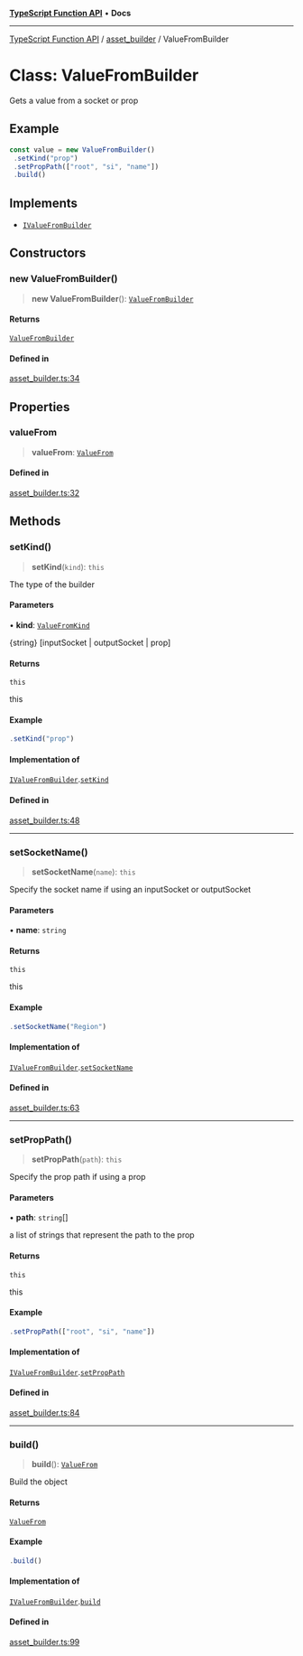 [**TypeScript Function API**](../../README.md) • **Docs**

***

[TypeScript Function API](../../README.md) / [asset\_builder](../README.md) / ValueFromBuilder

# Class: ValueFromBuilder

Gets a value from a socket or prop

## Example

```ts
const value = new ValueFromBuilder()
 .setKind("prop")
 .setPropPath(["root", "si", "name"])
 .build()
```

## Implements

- [`IValueFromBuilder`](../interfaces/IValueFromBuilder.md)

## Constructors

### new ValueFromBuilder()

> **new ValueFromBuilder**(): [`ValueFromBuilder`](ValueFromBuilder.md)

#### Returns

[`ValueFromBuilder`](ValueFromBuilder.md)

#### Defined in

[asset\_builder.ts:34](https://github.com/systeminit/si/blob/main/bin/lang-js/src/asset_builder.ts#L34)

## Properties

### valueFrom

> **valueFrom**: [`ValueFrom`](../interfaces/ValueFrom.md)

#### Defined in

[asset\_builder.ts:32](https://github.com/systeminit/si/blob/main/bin/lang-js/src/asset_builder.ts#L32)

## Methods

### setKind()

> **setKind**(`kind`): `this`

The type of the builder

#### Parameters

• **kind**: [`ValueFromKind`](../type-aliases/ValueFromKind.md)

{string} [inputSocket | outputSocket | prop]

#### Returns

`this`

this

#### Example

```ts
.setKind("prop")
```

#### Implementation of

[`IValueFromBuilder`](../interfaces/IValueFromBuilder.md).[`setKind`](../interfaces/IValueFromBuilder.md#setkind)

#### Defined in

[asset\_builder.ts:48](https://github.com/systeminit/si/blob/main/bin/lang-js/src/asset_builder.ts#L48)

***

### setSocketName()

> **setSocketName**(`name`): `this`

Specify the socket name if using an inputSocket or outputSocket

#### Parameters

• **name**: `string`

#### Returns

`this`

this

#### Example

```ts
.setSocketName("Region")
```

#### Implementation of

[`IValueFromBuilder`](../interfaces/IValueFromBuilder.md).[`setSocketName`](../interfaces/IValueFromBuilder.md#setsocketname)

#### Defined in

[asset\_builder.ts:63](https://github.com/systeminit/si/blob/main/bin/lang-js/src/asset_builder.ts#L63)

***

### setPropPath()

> **setPropPath**(`path`): `this`

Specify the prop path if using a prop

#### Parameters

• **path**: `string`[]

a list of strings that represent the path to the prop

#### Returns

`this`

this

#### Example

```ts
.setPropPath(["root", "si", "name"])
```

#### Implementation of

[`IValueFromBuilder`](../interfaces/IValueFromBuilder.md).[`setPropPath`](../interfaces/IValueFromBuilder.md#setproppath)

#### Defined in

[asset\_builder.ts:84](https://github.com/systeminit/si/blob/main/bin/lang-js/src/asset_builder.ts#L84)

***

### build()

> **build**(): [`ValueFrom`](../interfaces/ValueFrom.md)

Build the object

#### Returns

[`ValueFrom`](../interfaces/ValueFrom.md)

#### Example

```ts
.build()
```

#### Implementation of

[`IValueFromBuilder`](../interfaces/IValueFromBuilder.md).[`build`](../interfaces/IValueFromBuilder.md#build)

#### Defined in

[asset\_builder.ts:99](https://github.com/systeminit/si/blob/main/bin/lang-js/src/asset_builder.ts#L99)

